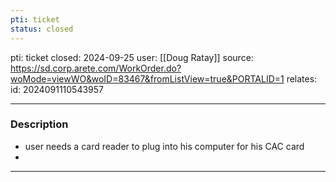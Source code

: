 ```yaml
---
pti: ticket
status: closed
---
```

pti: ticket 
closed: 2024-09-25
user: [[Doug Ratay]]
source: https://sd.corp.arete.com/WorkOrder.do?woMode=viewWO&woID=83467&fromListView=true&PORTALID=1
relates: 
id: 2024091110543957

---
### Description
- user needs a card reader to plug into his computer for his CAC card
-

---
